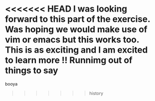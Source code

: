 <<<<<<< HEAD
I was looking forward to this part of the exercise. Was hoping we would make use of vim or emacs but this works too.
This is as exciting and I am excited to learn more !!
Runnimg out of things to say
=======
booya
>>>>>>> history
